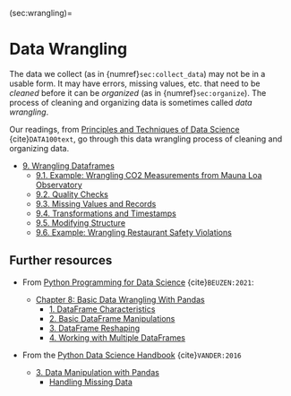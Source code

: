 (sec:wrangling)=
# Data Wrangling

The data we collect (as in {numref}`sec:collect_data`) may not be in a usable form. 
It may have errors, missing values, etc. that need to be _cleaned_ before it can be _organized_ (as in {numref}`sec:organize`).
The process of cleaning and organizing data is sometimes called _data wrangling_.

Our readings, from [Principles and Techniques of Data Science](http://www.textbook.ds100.org/) {cite}`DATA100text`, go through this data wrangling process of cleaning and organizing data.
* [9. Wrangling Dataframes](http://www.textbook.ds100.org/ch/09/wrangling_intro.html)
  * [9.1. Example: Wrangling CO2 Measurements from Mauna Loa Observatory](http://www.textbook.ds100.org/ch/09/wrangling_co2.html)
  * [9.2. Quality Checks](http://www.textbook.ds100.org/ch/09/wrangling_checks.html)
  * [9.3. Missing Values and Records](http://www.textbook.ds100.org/ch/09/wrangling_missing.html)
  * [9.4. Transformations and Timestamps](http://www.textbook.ds100.org/ch/09/wrangling_transformations.html)
  * [9.5. Modifying Structure](http://www.textbook.ds100.org/ch/09/wrangling_structure.html)
  * [9.6. Example: Wrangling Restaurant Safety Violations](http://www.textbook.ds100.org/ch/09/wrangling_restaurants.html)


## Further resources
* From [Python Programming for Data Science](https://www.tomasbeuzen.com/python-programming-for-data-science/README.html) {cite}`BEUZEN:2021`:
  * [Chapter 8: Basic Data Wrangling With Pandas](https://www.tomasbeuzen.com/python-programming-for-data-science/chapters/chapter8-wrangling-basics.html)
    * [1. DataFrame Characteristics](https://www.tomasbeuzen.com/python-programming-for-data-science/chapters/chapter8-wrangling-basics.html#dataframe-characteristics)
    * [2. Basic DataFrame Manipulations](https://www.tomasbeuzen.com/python-programming-for-data-science/chapters/chapter8-wrangling-basics.html#basic-dataframe-manipulations)
    * [3. DataFrame Reshaping](https://www.tomasbeuzen.com/python-programming-for-data-science/chapters/chapter8-wrangling-basics.html#dataframe-reshaping)
    * [4. Working with Multiple DataFrames](https://www.tomasbeuzen.com/python-programming-for-data-science/chapters/chapter8-wrangling-basics.html#working-with-multiple-dataframes)

* From the [Python Data Science Handbook](https://jakevdp.github.io/PythonDataScienceHandbook/) {cite}`VANDER:2016`
  * [3. Data Manipulation with Pandas](https://jakevdp.github.io/PythonDataScienceHandbook/03.00-introduction-to-pandas.html)
    * [Handling Missing Data](https://jakevdp.github.io/PythonDataScienceHandbook/03.04-missing-values.html)
